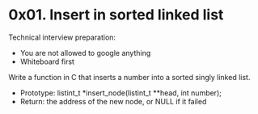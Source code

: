 # 0x01. Insert in sorted linked list
Technical interview preparation:

* You are not allowed to google anything
* Whiteboard first


Write a function in C that inserts a number into a sorted singly linked list.

* Prototype: listint_t *insert_node(listint_t **head, int number);
* Return: the address of the new node, or NULL if it failed
